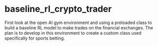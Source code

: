 # baseline_rl_crypto_trader

First look at the open AI gym environment and using a preloaded class to build a baseline RL model to make trades on the financial exchanges. The plan is to develop in this environment to create a custom class used specifically for sports betting.
